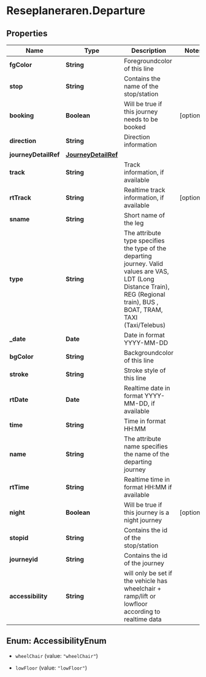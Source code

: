 # Reseplaneraren.Departure

## Properties
Name | Type | Description | Notes
------------ | ------------- | ------------- | -------------
**fgColor** | **String** | Foregroundcolor of this line | 
**stop** | **String** | Contains the name of the stop/station | 
**booking** | **Boolean** | Will be true if this journey needs to be booked | [optional] 
**direction** | **String** | Direction information | 
**journeyDetailRef** | [**JourneyDetailRef**](JourneyDetailRef.md) |  | 
**track** | **String** | Track information, if available | 
**rtTrack** | **String** | Realtime track information, if available | [optional] 
**sname** | **String** | Short name of the leg | 
**type** | **String** | The attribute type specifies the type of the departing journey. Valid values are VAS, LDT (Long Distance Train), REG (Regional train), BUS , BOAT, TRAM, TAXI (Taxi/Telebus) | 
**_date** | **Date** | Date in format YYYY-MM-DD | 
**bgColor** | **String** | Backgroundcolor of this line | 
**stroke** | **String** | Stroke style of this line | 
**rtDate** | **Date** | Realtime date in format YYYY-MM-DD, if available | 
**time** | **String** | Time in format HH:MM | 
**name** | **String** | The attribute name specifies the name of the departing journey | 
**rtTime** | **String** | Realtime time in format HH:MM if available | 
**night** | **Boolean** | Will be true if this journey is a night journey | [optional] 
**stopid** | **String** | Contains the id of the stop/station | 
**journeyid** | **String** | Contains the id of the journey | 
**accessibility** | **String** | will only be set if the vehicle has wheelchair + ramp/lift or lowfloor according to realtime data | 


<a name="AccessibilityEnum"></a>
## Enum: AccessibilityEnum


* `wheelChair` (value: `"wheelChair"`)

* `lowFloor` (value: `"lowFloor"`)





